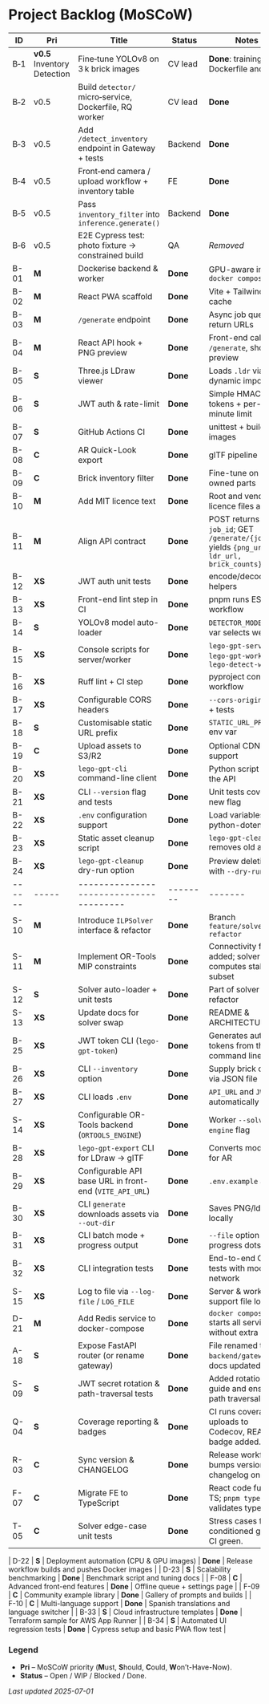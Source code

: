 
# Project Backlog (MoSCoW)

| ID   | Pri | Title                               | Status | Notes |
|------|-----|-------------------------------------|--------|-------|
| B‑1 | **v0.5** Inventory Detection | Fine‑tune YOLOv8 on 3 k brick images | CV lead | **Done**: training Dockerfile and docs |
| B‑2 | v0.5 | Build `detector/` micro‑service, Dockerfile, RQ worker | CV lead | **Done** |
| B‑3 | v0.5 | Add `/detect_inventory` endpoint in Gateway + tests | Backend | **Done** |
| B‑4 | v0.5 | Front‑end camera / upload workflow + inventory table | FE | **Done** |
| B‑5 | v0.5 | Pass `inventory_filter` into `inference.generate()` | Backend | **Done** |
| B‑6 | v0.5 | E2E Cypress test: photo fixture → constrained build | QA | _Removed_ |
| B-01 | **M** | Dockerise backend & worker           | **Done** | GPU-aware image, `docker compose dev` |
| B-02 | **M** | React PWA scaffold                   | **Done** | Vite + Tailwind, SW cache |
| B-03 | **M** | `/generate` endpoint                 | **Done** | Async job queue, return URLs |
| B-04 | **M** | React API hook + PNG preview         | **Done** | Front-end calls `/generate`, shows preview |
| B-05 | **S** | Three.js LDraw viewer                | **Done** | Loads `.ldr` via dynamic import |
| B-06 | **S** | JWT auth & rate-limit                | **Done** | Simple HMAC tokens + per-minute limit |
| B-07 | **S** | GitHub Actions CI                    | **Done** | unittest + build images |
| B-08 | **C** | AR Quick-Look export                 | **Done** | glTF pipeline |
| B-09 | **C** | Brick inventory filter               | **Done** | Fine-tune on owned parts |
| B-10 | **M** | Add MIT licence text                 | **Done** | Root and vendor licence files added |
| B-11 | **M** | Align API contract                   | **Done** | POST returns `job_id`; GET `/generate/{job_id}` yields `{png_url, ldr_url, brick_counts}` |
| B-12 | **XS** | JWT auth unit tests                  | **Done** | encode/decode helpers |
| B-13 | **XS** | Front-end lint step in CI            | **Done** | pnpm runs ESLint in workflow |
| B-14 | **S** | YOLOv8 model auto-loader            | **Done** | `DETECTOR_MODEL` env var selects weights |
| B-15 | **XS** | Console scripts for server/worker   | **Done** | `lego-gpt-server`, `lego-gpt-worker`, `lego-detect-worker` |
| B-16 | **XS** | Ruff lint + CI step                 | **Done** | pyproject config + workflow |
| B-17 | **XS** | Configurable CORS headers            | **Done** | `--cors-origins` CLI + tests |
| B-18 | **S** | Customisable static URL prefix       | **Done** | `STATIC_URL_PREFIX` env var |
| B-19 | **C** | Upload assets to S3/R2               | **Done** | Optional CDN support |
| B-20 | **XS** | `lego-gpt-cli` command-line client    | **Done** | Python script to call the API |
| B-21 | **XS** | CLI `--version` flag and tests        | **Done** | Unit tests cover the new flag |
| B-22 | **XS** | `.env` configuration support          | **Done** | Load variables via python-dotenv |
| B-23 | **XS** | Static asset cleanup script           | **Done** | `lego-gpt-cleanup` removes old assets |
| B-24 | **XS** | `lego-gpt-cleanup` dry-run option     | **Done** | Preview deletions with `--dry-run` |
|------|-----|---------------------------------------|--------|-------|
| S-10 | **M** | Introduce `ILPSolver` interface & refactor | **Done** | Branch `feature/solver-refactor` |
| S-11 | **M** | Implement OR-Tools MIP constraints   | **Done** | Connectivity filter added; solver computes stable subset |
| S-12 | **S** | Solver auto-loader + unit tests      | **Done** | Part of solver refactor |
| S-13 | **XS**| Update docs for solver swap          | **Done** | README & ARCHITECTURE |
| B-25 | **XS** | JWT token CLI (`lego-gpt-token`) | **Done** | Generates auth tokens from the command line |
| B-26 | **XS** | CLI `--inventory` option | **Done** | Supply brick counts via JSON file |
| B-27 | **XS** | CLI loads `.env` | **Done** | `API_URL` and `JWT` automatically read |
| S-14 | **XS** | Configurable OR-Tools backend (`ORTOOLS_ENGINE`) | **Done** | Worker `--solver-engine` flag |
| B-28 | **XS** | `lego-gpt-export` CLI for LDraw → glTF | **Done** | Converts models for AR |
| B-29 | **XS** | Configurable API base URL in front-end (`VITE_API_URL`) | **Done** | `.env.example` added |
| B-30 | **XS** | CLI `generate` downloads assets via `--out-dir` | **Done** | Saves PNG/ldr/gltf locally |
| B-31 | **XS** | CLI batch mode + progress output | **Done** | `--file` option and progress dots |
| B-32 | **XS** | CLI integration tests | **Done** | End-to-end CLI tests with mocked network |
| S-15 | **XS** | Log to file via `--log-file` / `LOG_FILE` | **Done** | Server & workers support file logging |
| D-21 | **M**  | Add Redis service to docker-compose                     | **Done** | `docker compose up` starts all services without extra steps. |
| A-18 | **S**  | Expose FastAPI router (or rename gateway)               | **Done** | File renamed to `backend/gateway.py`; docs updated. |
| S-09 | **S**  | JWT secret rotation & path-traversal tests               | **Done** | Added rotation guide and ensured path traversal test. |
| Q-04 | **S**  | Coverage reporting & badges                             | **Done** | CI runs coverage, uploads to Codecov, README badge added. |
| R-03 | **C**  | Sync version & CHANGELOG                                 | **Done** | Release workflow bumps version and changelog on tags. |
| F-07 | **C**  | Migrate FE to TypeScript                                 | **Done** | React code fully in TS; `pnpm typecheck` validates types. |
| T-05 | **C**  | Solver edge-case unit tests                              | **Done** | Stress cases for ill-conditioned graphs; CI green. |

| D-22 | **S**  | Deployment automation (CPU & GPU images)               | **Done** | Release workflow builds and pushes Docker images |
| D-23 | **S**  | Scalability benchmarking                              | **Done** | Benchmark script and tuning docs |
| F-08 | **C**  | Advanced front-end features                            | **Done** | Offline queue + settings page |
| F-09 | **C**  | Community example library                             | **Done** | Gallery of prompts and builds |
| F-10 | **C**  | Multi-language support                                | **Done** | Spanish translations and language switcher |
| B-33 | **S**  | Cloud infrastructure templates                       | **Done** | Terraform sample for AWS App Runner |
| B-34 | **S**  | Automated UI regression tests                        | **Done** | Cypress setup and basic PWA flow test |



### Legend
* **Pri** – MoSCoW priority (**M**ust, **S**hould, **C**ould, **W**on’t-Have-Now).
* **Status** – Open / WIP / Blocked / Done.

_Last updated 2025-07-01_
